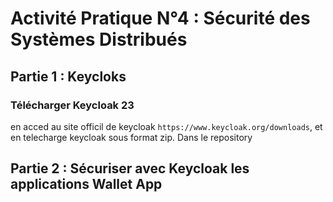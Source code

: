 # Activité Pratique N°4 :  Sécurité des Systèmes Distribués

## Partie 1 : Keycloks
### Télécharger Keycloak 23
en acced au site officil de keycloak `https://www.keycloak.org/downloads`, et en telecharge keycloak sous format zip.
Dans le repository 
## Partie 2 : Sécuriser avec Keycloak les applications Wallet App
